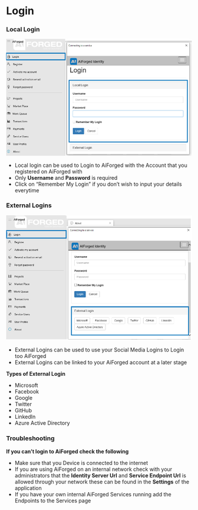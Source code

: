 # Login

### Local Login

![](assets/2%20%281%29.png)

* Local login can be used to Login to AiForged with the Account that you registered on AiForged with
* Only **Username** and **Password** is required
* Click on “Remember My Login” if you don’t wish to input your details everytime

### External Logins

![](assets/3%20%281%29.png)

* External Logins can be used to use your Social Media Logins to Login too AiForged
* External Logins can be linked to your AiForged account at a later stage

**Types of External Login**

* Microsoft
* Facebook
* Google
* Twitter
* GitHub
* LinkedIn
* Azure Active Directory

### Troubleshooting

**If you can’t login to AiForged check the following**

* Make sure that you Device is connected to the internet
* If you are using AiForged on an internal network check with your administrators that the **Identity Server Url** and **Service Endpoint Url** is allowed through your network these can be found in the **Settings** of the application
* If you have your own internal AiForged Services running add the Endpoints to the Services page

